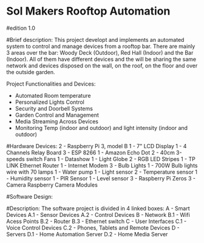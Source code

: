 # Sol Makers Rooftop Automation
#edition 1.0

#Brief description:
This project developt and implements an automated system to control and manage devices from a rooftop bar. There are mainly 3 areas over the bar: Woody Deck (Outdoor), Red Hall (Indoor) and the Bar (Indoor). All of them have different devices and the will be sharing the same network and devices disposed on the wall, on the roof, on the floor and over the outside garden. 
 
Project Functionalities and Devices:
- Automated Room temperature 
- Personalized Lights Control
- Security and Doorbell Systems
- Garden Control and Management
- Media Streaming  Across Devices
- Monitoring Temp (indoor and outdoor) and light intensity (indoor and outdoor) 

#Hardware Devices:
2 - Raspberry Pi 3, model B
1 - 7" LCD Display
1 - 4 Channels Relay Board
3 - ESP 8266
1 - Amazon Echo Dot
2 - 40cm 3-speeds switch Fans
1 - Datashow
1 - Light Globe
2 - RGB LED Stripes
1 - TP LINK Ethernet Router
1 - Internet Modem
3 - Bulb Lights
1 - 700W Bulb lights wire with 70 lamps
1 - Water pump
1 - Light sensor
2 - Temperature sensor
1 - Humidity sensor
1 - PIR Sensor
1 - Level sensor
3 - Raspberry Pi Zeros
3 - Camera Raspberry Camera Modules

#Software Design:

#Description:
The software project is divided in 4 linked boxes:
 A - Smart Devices
  A.1 - Sensor Devices
  A.2 - Control Devices
 B - Network
  B.1 - Wifi Acess Points
  B.2 - Router
  B.3 - Ethernet switch
 C - User Interfaces
  C.1 - Voice Control Devices
  C.2 - Phones, Tablets and Remote Devices
 D - Servers
  D.1 - Home Automation Server
  D.2 - Home Media Server


